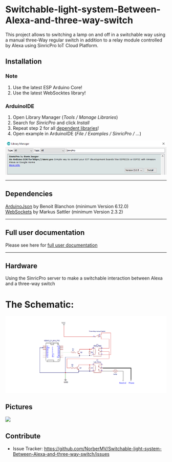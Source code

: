 
# Switchable-light-system-Between-Alexa-and-three-way-switch


This project allows to switching a lamp on and off in a switchable way using a manual three-Way regular switch in addition to a relay module controlled by Alexa using SinricPro IoT Cloud Platform.


## Installation
### Note
1. Use the latest ESP Arduino Core!
2. Use the latest WebSocktes library!

### ArduinoIDE
1. Open Library Manager (*Tools / Manage Libraries*)  
2. Search for *SinricPro* and click *Install*  
3. Repeat step 2 for all [dependent libraries](#dependencies)!
4. Open example in ArduinoIDE (*File / Examples / SinricPro / ...*)  

![ArduinoIDE Library Manager](https://raw.githubusercontent.com/sinricpro/images/master/ArduinoIDE-Library-Manager.png)

---

## Dependencies
[ArduinoJson](https://github.com/bblanchon/ArduinoJson) by Benoit Blanchon (minimum Version 6.12.0)   
[WebSockets](https://github.com/Links2004/arduinoWebSockets) by Markus Sattler (minimum Version 2.3.2)

---

## Full user documentation
Please see here for [full user documentation](https://sinricpro.github.io/esp8266-esp32-sdk)

---


Hardware 
--------


Using the SinricPro server to make a switchable interaction between Alexa and a three-way switch
# The Schematic:
![Schematic_Hydroponic](Schematic_three_way_Alexa.png ) 

Pictures 
--------
<img src="https://github.com/NorberMV/BrewthingspeakESP8266/blob/master/IMG_20210722_160016.jpg" width="200">

Contribute
----------

- Issue Tracker: https://github.com/NorberMV/Switchable-light-system-Between-Alexa-and-three-way-switch/issues

